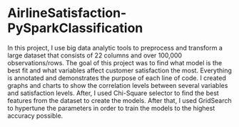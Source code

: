 # AirlineSatisfaction-PySparkClassification

In this project, I use big data analytic tools to preprocess and transform a large dataset that consists of 22 columns and over 100,000 observations/rows. The goal of this project was to find what model is the best fit and what variables affect customer satisfaction the most. Everything is annotated and demonstrates the purpose of each line of code. I created graphs and charts to show the correlation levels between several variables and satisfaction levels. After, I used Chi-Square selector to find the best features from the dataset to create the models. After that, I used GridSearch to hypertune the parameters in order to train the models to the highest accuracy possible.

